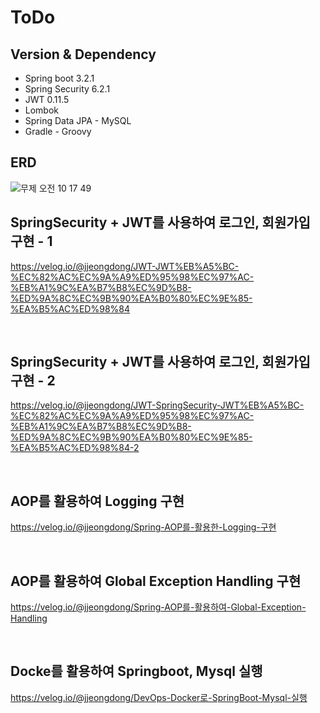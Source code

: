 # ToDo

## Version & Dependency
- Spring boot 3.2.1
- Spring Security 6.2.1
- JWT 0.11.5
- Lombok
- Spring Data JPA - MySQL
- Gradle - Groovy


## ERD
![무제 오전 10 17 49](https://github.com/jjeongdong/GDSC_Todo_SpringBoot/assets/112836685/38397b52-493f-432a-a0ea-8deb85903c3b)
## SpringSecurity + JWT를 사용하여 로그인, 회원가입 구현 - 1
https://velog.io/@jjeongdong/JWT-JWT%EB%A5%BC-%EC%82%AC%EC%9A%A9%ED%95%98%EC%97%AC-%EB%A1%9C%EA%B7%B8%EC%9D%B8-%ED%9A%8C%EC%9B%90%EA%B0%80%EC%9E%85-%EA%B5%AC%ED%98%84

<br>

## SpringSecurity + JWT를 사용하여 로그인, 회원가입 구현 - 2
https://velog.io/@jjeongdong/JWT-SpringSecurity-JWT%EB%A5%BC-%EC%82%AC%EC%9A%A9%ED%95%98%EC%97%AC-%EB%A1%9C%EA%B7%B8%EC%9D%B8-%ED%9A%8C%EC%9B%90%EA%B0%80%EC%9E%85-%EA%B5%AC%ED%98%84-2

<br>

## AOP를 활용하여 Logging 구현
https://velog.io/@jjeongdong/Spring-AOP를-활용한-Logging-구현

<br>

## AOP를 활용하여 Global Exception Handling 구현

https://velog.io/@jjeongdong/Spring-AOP를-활용하여-Global-Exception-Handling

<br>

## Docke를 활용하여 Springboot, Mysql 실행
https://velog.io/@jjeongdong/DevOps-Docker로-SpringBoot-Mysql-실행
